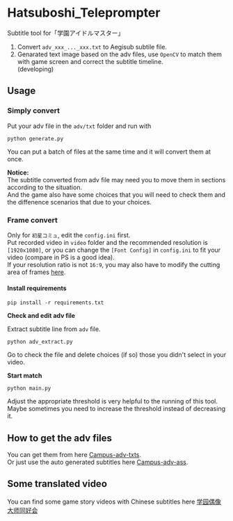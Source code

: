 # Hatsuboshi_Teleprompter
Subtitle tool for「学園アイドルマスター」  
1. Convert `adv_xxx_..._xxx.txt` to Aegisub subtile file.
2. Genarated text image based on the adv files, use `OpenCV` to match them with game screen and correct the subtitle timeline.  
(developing)

## Usage

### Simply convert
Put your adv file in the `adv/txt` folder and run with
```
python generate.py
```
You can put a batch of files at the same time and it will convert them at once.  

**Notice:**  
The subtitle converted from adv file may need you to move them in sections according to the situation.  
And the game also have some choices that you will need to check them and the diffenence scenarios that due to your choices. 

### Frame convert
Only for `初星コミュ`, edit the `config.ini` first.<br />
Put recorded video in `video` folder and the recommended resolution is `[1920x1080]`, or you can change the `[Font Config]` in `config.ini` to fit your video (compare in PS is a good idea).<br />
If your resolution ratio is not `16:9`, you may also have to modify the cutting area of frames [here](frame_convert/src/frame_process.py).
#### Install requirements
```
pip install -r requirements.txt
```
**Check and edit adv file**

Extract subtitle line from `adv` file.
```
python adv_extract.py
```
Go to check the file and delete choices (if so) those you didn't select in your video. <br />

**Start match**
```
python main.py
```

Adjust the appropriate threshold is very helpful to the running of this tool.<br />
Maybe sometimes you need to increase the threshold instead of decreasing it.<br />

## How to get the adv files
You can get them from here [Campus-adv-txts](https://github.com/DreamGallery/Campus-adv-txts).  
Or just use the auto generated subtitles here [Campus-adv-ass](https://github.com/DreamGallery/Campus-adv-ass).

## Some translated video
You can find some game story videos with Chinese subtitles here [学园偶像大师同好会](https://space.bilibili.com/2546078)